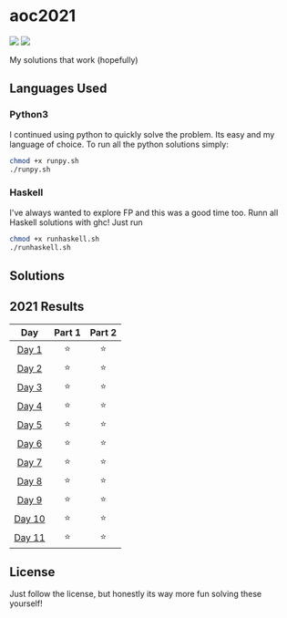 # aoc2021

![](https://img.shields.io/badge/day%20📅-12-blue) ![](https://img.shields.io/badge/days%20completed-11-red)

My solutions that work (hopefully)

## Languages Used

### Python3
I continued using python to quickly solve the problem. Its easy and my language of choice. To run all the python solutions simply:

```sh
chmod +x runpy.sh
./runpy.sh
```

### Haskell

I've always wanted to explore FP and this was a good time too. 
Runn all Haskell solutions with ghc! Just run

```sh
chmod +x runhaskell.sh
./runhaskell.sh
```

## Solutions

<!--- advent_readme_stars table --->
## 2021 Results

| Day | Part 1 | Part 2 |
| :---: | :---: | :---: |
| [Day 1](https://adventofcode.com/2021/day/1) | ⭐ | ⭐ |
| [Day 2](https://adventofcode.com/2021/day/2) | ⭐ | ⭐ |
| [Day 3](https://adventofcode.com/2021/day/3) | ⭐ | ⭐ |
| [Day 4](https://adventofcode.com/2021/day/4) | ⭐ | ⭐ |
| [Day 5](https://adventofcode.com/2021/day/5) | ⭐ | ⭐ |
| [Day 6](https://adventofcode.com/2021/day/6) | ⭐ | ⭐ |
| [Day 7](https://adventofcode.com/2021/day/7) | ⭐ | ⭐ |
| [Day 8](https://adventofcode.com/2021/day/8) | ⭐ | ⭐ |
| [Day 9](https://adventofcode.com/2021/day/9) | ⭐ | ⭐ |
| [Day 10](https://adventofcode.com/2021/day/10) | ⭐ | ⭐ |
| [Day 11](https://adventofcode.com/2021/day/11) | ⭐ | ⭐ |
<!--- advent_readme_stars table --->

## License

Just follow the license, but honestly its way more fun solving these yourself!
